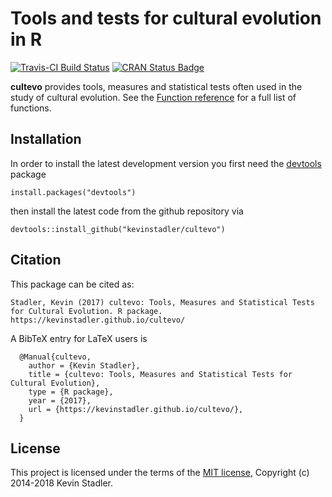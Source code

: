 # Tools and tests for cultural evolution in R

[![Travis-CI Build Status](https://travis-ci.org/kevinstadler/cultevo.svg?branch=master)](https://travis-ci.org/kevinstadler/cultevo) [![CRAN Status Badge](http://www.r-pkg.org/badges/version/cultevo)](https://kevinstadler.github.io/cultevo/)

**cultevo** provides tools, measures and statistical tests often used in the study of cultural evolution. See the [Function reference](https://kevinstadler.github.io/cultevo/reference/index.html) for a full list of functions.

## Installation

In order to install the latest development version you first need the [devtools](https://CRAN.R-project.org/package=devtools) package

    install.packages("devtools")

then install the latest code from the github repository via

    devtools::install_github("kevinstadler/cultevo")

## Citation

This package can be cited as:

```
Stadler, Kevin (2017) cultevo: Tools, Measures and Statistical Tests for Cultural Evolution. R package. https://kevinstadler.github.io/cultevo/
```

A BibTeX entry for LaTeX users is

```
  @Manual{cultevo,
    author = {Kevin Stadler},
    title = {cultevo: Tools, Measures and Statistical Tests for Cultural Evolution},
    type = {R package},
    year = {2017},
    url = {https://kevinstadler.github.io/cultevo/},
  }
```

## License

This project is licensed under the terms of the [MIT license](http://opensource.org/licenses/MIT), Copyright (c) 2014-2018 Kevin Stadler.
